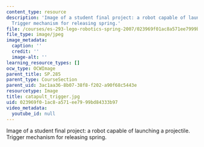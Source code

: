 ```yaml
---
content_type: resource
description: 'Image of a student final project: a robot capable of launching a projectile.
  Trigger mechanism for releasing spring.'
file: /courses/es-293-lego-robotics-spring-2007/023969f01ac8a571ee7999bd84333b97_catapult_trigger.jpg
file_type: image/jpeg
image_metadata:
  caption: ''
  credit: ''
  image-alt: ''
learning_resource_types: []
ocw_type: OCWImage
parent_title: SP.285
parent_type: CourseSection
parent_uid: 3ac1aa36-8b07-38f8-f202-a90f68c5443e
resourcetype: Image
title: catapult_trigger.jpg
uid: 023969f0-1ac8-a571-ee79-99bd84333b97
video_metadata:
  youtube_id: null
---
```

Image of a student final project: a robot capable of launching a projectile. Trigger mechanism for releasing spring.

